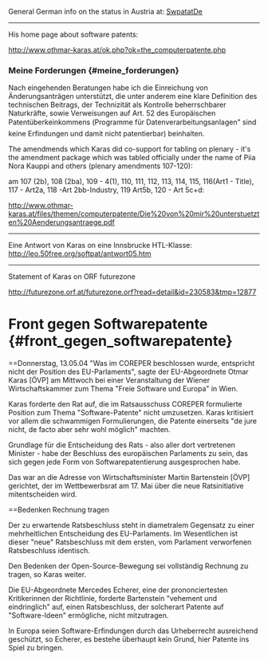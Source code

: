 General German info on the status in Austria at:
[SwpatatDe](SwpatatDe "wikilink")

------------------------------------------------------------------------

His home page about software patents:

<http://www.othmar-karas.at/ok.php?ok=the_computerpatente.php>

### Meine Forderungen {#meine_forderungen}

Nach eingehenden Beratungen habe ich die Einreichung von
Änderungsanträgen unterstützt, die unter anderem eine klare Definition
des technischen Beitrags, der Technizität als Kontrolle beherrschbarer
Naturkräfte, sowie Verweisungen auf Art. 52 des Europäischen
Patentüberkeinkommens (Programme für Datenverarbeitungsanlagen\" sind
keine Erfindungen und damit nicht patentierbar) beinhalten.

The amendmends which Karas did co-support for tabling on plenary - it\'s
the amendment package which was tabled officially under the name of Piia
Nora Kauppi and others (plenary amendments 107-120):

am 107 (2b), 108 (2ba), 109 - 4(1), 110, 111, 112, 113, 114, 115,
116(Art1 - Title), 117 - Art2a, 118 -Art 2bb-Industry, 119 Art5b, 120 -
Art 5c+d:

<http://www.othmar-karas.at/files/themen/computerpatente/Die%20von%20mir%20unterstuetzten%20Aenderungsantraege.pdf>

------------------------------------------------------------------------

Eine Antwort von Karas on eine Innsbrucke HTL-Klasse:
<http://leo.50free.org/softpat/antwort05.htm>

------------------------------------------------------------------------

Statement of Karas on ORF futurezone

<http://futurezone.orf.at/futurezone.orf?read=detail&id=230583&tmp=12877>

# Front gegen Softwarepatente {#front_gegen_softwarepatente}

==Donnerstag, 13.05.04 \"Was im COREPER beschlossen wurde, entspricht
nicht der Position des EU-Parlaments\", sagte der EU-Abgeordnete Otmar
Karas \[ÖVP\] am Mittwoch bei einer Veranstaltung der Wiener
Wirtschaftskammer zum Thema \"Freie Software und Europa\" in Wien.

Karas forderte den Rat auf, die im Ratsausschuss COREPER formulierte
Position zum Thema \"Software-Patente\" nicht umzusetzen. Karas
kritisiert vor allem die schwammigen Formulierungen, die Patente
einerseits \"de jure nicht, de facto aber sehr wohl möglich\" machten.

Grundlage für die Entscheidung des Rats - also aller dort vertretenen
Minister - habe der Beschluss des europäischen Parlaments zu sein, das
sich gegen jede Form von Softwarepatentierung ausgesprochen habe.

Das war an die Adresse von Wirtschaftsminister Martin Bartenstein
\[ÖVP\] gerichtet, der im Wettbewerbsrat am 17. Mai über die neue
Ratsinitiative mitentscheiden wird.

==Bedenken Rechnung tragen

Der zu erwartende Ratsbeschluss steht in diametralem Gegensatz zu einer
mehrheitlichen Entscheidung des EU-Parlaments. Im Wesentlichen ist
dieser \"neue\" Ratsbeschluss mit dem ersten, vom Parlament verworfenen
Ratsbeschluss identisch.

Den Bedenken der Open-Source-Bewegung sei vollständig Rechnung zu
tragen, so Karas weiter.

Die EU-Abgeordnete Mercedes Echerer, eine der prononciertesten
Kritikerinnen der Richtlinie, forderte Bartenstein \"vehement und
eindringlich\" auf, einen Ratsbeschluss, der solcherart Patente auf
\"Software-Ideen\" ermögliche, nicht mitzutragen.

In Europa seien Software-Erfindungen durch das Urheberrecht ausreichend
geschützt, so Echerer, es bestehe überhaupt kein Grund, hier Patente ins
Spiel zu bringen.
